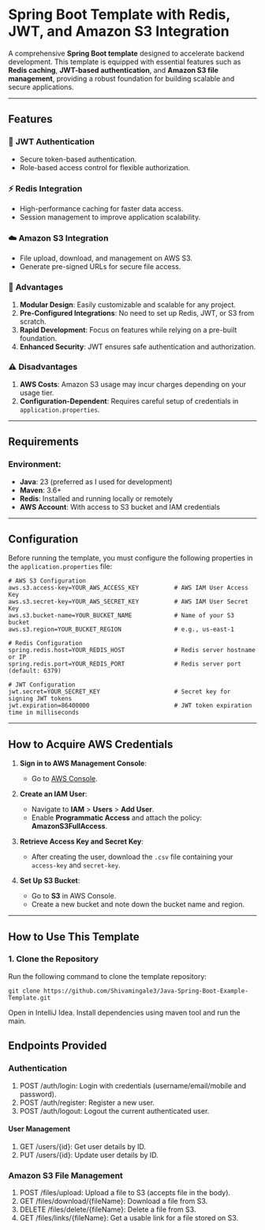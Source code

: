 # **Spring Boot Template with Redis, JWT, and Amazon S3 Integration**

A comprehensive **Spring Boot template** designed to accelerate backend development. This template is equipped with essential features such as **Redis caching**, **JWT-based authentication**, and **Amazon S3 file management**, providing a robust foundation for building scalable and secure applications.

---

## **Features**

### 🔑 **JWT Authentication**
- Secure token-based authentication.
- Role-based access control for flexible authorization.

### ⚡ **Redis Integration**
- High-performance caching for faster data access.
- Session management to improve application scalability.

### ☁️ **Amazon S3 Integration**
- File upload, download, and management on AWS S3.
- Generate pre-signed URLs for secure file access.

### 🧩 **Advantages**
1. **Modular Design**: Easily customizable and scalable for any project.
2. **Pre-Configured Integrations**: No need to set up Redis, JWT, or S3 from scratch.
3. **Rapid Development**: Focus on features while relying on a pre-built foundation.
4. **Enhanced Security**: JWT ensures safe authentication and authorization.

### ⚠️ **Disadvantages**
1. **AWS Costs**: Amazon S3 usage may incur charges depending on your usage tier.
2. **Configuration-Dependent**: Requires careful setup of credentials in `application.properties`.

---

## **Requirements**

### Environment:
- **Java**: 23 (preferred as I used for development)
- **Maven**: 3.6+
- **Redis**: Installed and running locally or remotely
- **AWS Account**: With access to S3 bucket and IAM credentials

---

## **Configuration**

Before running the template, you must configure the following properties in the `application.properties` file:

```properties
# AWS S3 Configuration
aws.s3.access-key=YOUR_AWS_ACCESS_KEY          # AWS IAM User Access Key
aws.s3.secret-key=YOUR_AWS_SECRET_KEY          # AWS IAM User Secret Key
aws.s3.bucket-name=YOUR_BUCKET_NAME            # Name of your S3 bucket
aws.s3.region=YOUR_BUCKET_REGION               # e.g., us-east-1

# Redis Configuration
spring.redis.host=YOUR_REDIS_HOST              # Redis server hostname or IP
spring.redis.port=YOUR_REDIS_PORT              # Redis server port (default: 6379)

# JWT Configuration
jwt.secret=YOUR_SECRET_KEY                     # Secret key for signing JWT tokens
jwt.expiration=86400000                        # JWT token expiration time in milliseconds
```

---

## **How to Acquire AWS Credentials**

1. **Sign in to AWS Management Console**:
   - Go to [AWS Console](https://aws.amazon.com/console/).

2. **Create an IAM User**:
   - Navigate to **IAM** > **Users** > **Add User**.
   - Enable **Programmatic Access** and attach the policy: **AmazonS3FullAccess**.

3. **Retrieve Access Key and Secret Key**:
   - After creating the user, download the `.csv` file containing your `access-key` and `secret-key`.

4. **Set Up S3 Bucket**:
   - Go to **S3** in AWS Console.
   - Create a new bucket and note down the bucket name and region.


---

## **How to Use This Template**

### **1. Clone the Repository**
Run the following command to clone the template repository:
```
git clone https://github.com/Shivamingale3/Java-Spring-Boot-Example-Template.git
```
Open in IntelliJ Idea. 
Install dependencies using maven tool and run the main.


## **Endpoints Provided**
### **Authentication**
1. POST /auth/login: Login with credentials (username/email/mobile and password).
2. POST /auth/register: Register a new user.
3. POST /auth/logout: Logout the current authenticated user.
#### **User Management**
1. GET /users/{id}: Get user details by ID.
2. PUT /users/{id}: Update user details by ID.
### **Amazon S3 File Management**
1. POST /files/upload: Upload a file to S3 (accepts file in the body).
2. GET /files/download/{fileName}: Download a file from S3.
3. DELETE /files/delete/{fileName}: Delete a file from S3.
4. GET /files/links/{fileName}: Get a usable link for a file stored on S3.